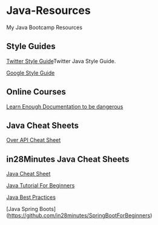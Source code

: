 # Java-Resources
My Java Bootcamp Resources

## Style Guides
[Twitter Style Guide](https://github.com/twitter/commons/blob/master/src/java/com/twitter/common/styleguide.md)Twitter Java Style Guide.

[Google Style Guide](https://google.github.io/styleguide/javaguide.html)

## Online Courses
[Learn Enough Documentation to be dangerous](https://www.learnenough.com/courses)


## Java Cheat Sheets
[Over API Cheat Sheet](http://overapi.com/java)

## in28Minutes Java Cheat Sheets
[Java Cheat Sheet](https://github.com/in28minutes/java-cheat-sheet)

[Java Tutorial For Beginners](https://github.com/in28minutes/java-tutorial-for-beginners)

[Java Best Practices](https://github.com/in28minutes/java-best-practices)

[Java Spring Boots] (https://github.com/in28minutes/SpringBootForBeginners)


